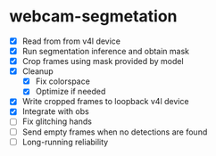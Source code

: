 # webcam-segmetation

- [x] Read from from v4l device
- [x] Run segmentation inference and obtain mask
- [x] Crop frames using mask provided by model 
- [x] Cleanup
  - [x] Fix colorspace
  - [x] Optimize if needed
- [x] Write cropped frames to loopback v4l device
- [x] Integrate with obs
- [ ] Fix glitching hands
- [ ] Send empty frames when no detections are found
- [ ] Long-running reliability

